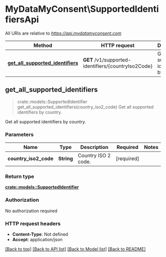 # MyDataMyConsent\SupportedIdentifiersApi

All URIs are relative to *https://api.mydatamyconsent.com*

Method | HTTP request | Description
------------- | ------------- | -------------
[**get_all_supported_identifiers**](SupportedIdentifiersApi.md#get_all_supported_identifiers) | **GET** /v1/supported-identifiers/{countryIso2Code} | Get all supported identifiers by country.



## get_all_supported_identifiers

> crate::models::SupportedIdentifier get_all_supported_identifiers(country_iso2_code)
Get all supported identifiers by country.

Get all supported identifiers by country.

### Parameters


Name | Type | Description  | Required | Notes
------------- | ------------- | ------------- | ------------- | -------------
**country_iso2_code** | **String** | Country ISO 2 code. | [required] |

### Return type

[**crate::models::SupportedIdentifier**](SupportedIdentifier.md)

### Authorization

No authorization required

### HTTP request headers

- **Content-Type**: Not defined
- **Accept**: application/json

[[Back to top]](#) [[Back to API list]](../README.md#documentation-for-api-endpoints) [[Back to Model list]](../README.md#documentation-for-models) [[Back to README]](../README.md)

